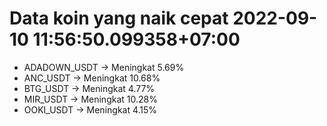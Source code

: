 # Data koin yang naik cepat 2022-09-10 11:56:50.099358+07:00

* ADADOWN_USDT -> Meningkat 5.69%
* ANC_USDT -> Meningkat 10.68%
* BTG_USDT -> Meningkat 4.77%
* MIR_USDT -> Meningkat 10.28%
* OOKI_USDT -> Meningkat 4.15%

